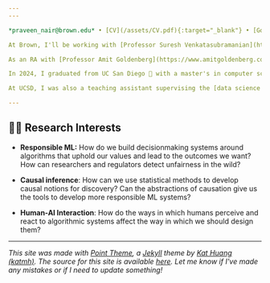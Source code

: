 ```yaml
---
---

*praveen_nair@brown.edu* • [CV](/assets/CV.pdf){:target="_blank"} • [Google Scholar](https://scholar.google.com/citations?user=8OTteiYAAAAJ&hl=en){:target="_blank"} • [GitHub](https://github.com/pnair7){:target="_blank"} • [LinkedIn](https://www.linkedin.com/in/pnair7/){:target="_blank"}

At Brown, I'll be working with [Professor Suresh Venkatasubramanian](https://scholar.google.com/citations?user=Z03FLwkAAAAJ&hl=en){:target="_blank"} at the [Center for Technological Responsibility, Reimagination, and Redesign (CNTR)](https://cntr.brown.edu/){:target="_blank"}.

As an RA with [Professor Amit Goldenberg](https://www.amitgoldenberg.com/){:target="_blank"} at Harvard Business School, I contributed to a number of projects dealing with AI and emotional support. This included the implementation, management, and analysis of an interactive study on GPT vs. human performance in cognitive reappraisal tasks ([preprint here](https://osf.io/preprints/psyarxiv/fzvd8_v3){:target="_blank"}).

In 2024, I graduated from UC San Diego 🔱 with a master's in computer science, where I was advised by [Professor David Danks](https://www.daviddanks.org/){:target="_blank"}. [My thesis](https://escholarship.org/content/qt2hm001k0/qt2hm001k0_noSplash_9acadb652ecaf8978f23cdf68974847f.pdf){:target="_blank"} uses causal inference and active learning to study fairness-sensitive decisions with selective labeling, establishing how even without biased or flawed models, imbalances in group size can lead to differences in uncertainty. 

At UCSD, I was also a teaching assistant supervising the [data science capstone course](https://dsc-capstone.org/){:target="_blank"} and [DSC 80](https://dsc80.com/){:target="_blank"}. Prior to my graduate study, I was a data science major at UC San Diego, graduating with minors in history and liguistics, and a concentration in political science. Outside the classroom, I was the sports editor of [The UCSD Guardian](https://ucsdguardian.org){:target="_blank"}, was in UCSD's quizbowl club, and spent a summer making [a documentary about UCSD's history](https://pnair7.github.io/fun). In my free time, I'm watching a lot of sports, reading Wikipedia pages, and watching movies.

---
```


## 🧑‍💻 Research Interests

* **Responsible ML:** How do we build decisionmaking systems around algorithms that uphold our values and lead to the outcomes we want? How can researchers and regulators detect unfairness in the wild?

* **Causal inference**: How can we use statistical methods to develop causal notions for discovery? Can the abstractions of causation give us the tools to develop more responsible ML systems?

* **Human-AI Interaction**: How do the ways in which humans perceive and react to algorithmic systems affect the way in which we should design them?

---

*This site was made with [Point Theme](https://github.com/katmh/point-theme), a [Jekyll](https://jekyllrb.com/) theme by [Kat Huang (katmh)](https://github.com/katmh). The source for this site is available [here](https://github.com/pnair7/pnair7.github.io). Let me know if I've made any mistakes or if I need to update something!*
